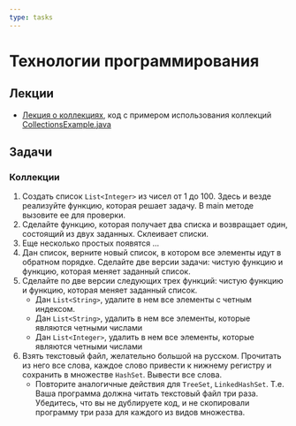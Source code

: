 ```yaml
---
type: tasks
---
```


# Технологии программирования

## Лекции

* [Лекция о коллекциях](lecture1_collections.md), код с примером использования коллекций [CollectionsExample.java](CollectionsExampleJava.md)

## Задачи

### Коллекции
1. Создать список `List<Integer>` из чисел от 1 до 100. Здесь и везде реализуйте функцию, которая решает задачу. В main методе
вызовите ее для проверки.
1. Сделайте функцию, которая получает два списка и возвращает один, состоящий из двух заданных. Склеивает списки.
1. Еще несколько простых появятся ...
1. Дан список, верните новый список, в котором все элементы идут в обратном порядке.
Сделайте две версии задачи: чистую функцию и функцию, которая меняет заданный список.
1. Сделайте по две версии следующих трех функций: чистую функцию и функцию, которая меняет заданный список.
   * Дан `List<String>`, удалите в нем все элементы с четным индексом.
   * Дан `List<String>`, удалить в нем все элементы, которые являются четными числами
   * Дан `List<Integer>`, удалить в нем все элементы, которые являются четными числами
1. Взять текстовый файл, желательно большой на русском. Прочитать из него все слова, каждое слово привести к нижнему регистру и
   сохранить в множестве `HashSet`. Вывести все слова.
   * Повторите аналогичные действия для `TreeSet`, `LinkedHashSet`. Т.е. Ваша программа должна читать текстовый файл три раза.
   Убедитесь, что вы не дублируете код, и не скопировали программу три раза для каждого из видов множества.
